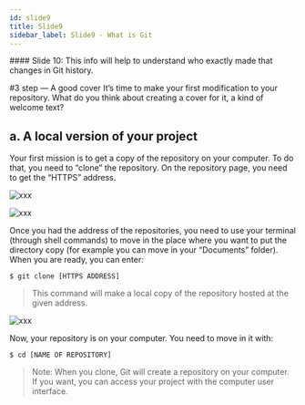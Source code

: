 ```yaml
---
id: slide9
title: Slide9
sidebar_label: Slide9 - What is Git
---
```


﻿#### Slide 10: This info will help to understand who exactly made that changes in Git history.

#3 step — A good cover
It’s time to make your first modification to your repository. What do you think about creating a cover for it, a kind of welcome text?

## a. A local version of your project

Your first mission is to get a copy of the repository on your computer. To do that, you need to “clone” the repository. On the repository page, you need to get the “HTTPS” address.






![xxx](https://raw.githubusercontent.com/ChickenKyiv/awesome-git-article/blob/master/img/b-07-empty-repository.png)

![xxx](https://raw.githubusercontent.com/ChickenKyiv/awesome-git-article/blob/master/img/04-github-empty-repository.png)

<!-- Repository page with “HTTPS” address -->

Once you had the address of the repositories, you need to use your terminal (through shell commands) to move in the place where you want to put the directory copy (for example you can move in your “Documents” folder). When you are ready, you can enter:

`$ git clone [HTTPS ADDRESS]`

> This command will make a local copy of the repository hosted at the given address.


![xxx](https://raw.githubusercontent.com/ChickenKyiv/awesome-git-article/blob/master/img/b-08-done-clone-cli.png)
<!-- Output message of “git clone” command -->

Now, your repository is on your computer. You need to move in it with:

`$ cd [NAME OF REPOSITORY]`

> Note: When you clone, Git will create a repository on your computer. If you want, you can access your project with the computer user interface.
